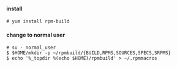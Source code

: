 #### install
    # yum install rpm-build  

#### change to normal user
    # su - normal_user
    $ $HOME/mkdir -p ~/rpmbuild/{BUILD,RPMS,SOURCES,SPECS,SRPMS}
    $ echo '%_topdir %(echo $HOME)/rpmbuild' > ~/.rpmmacros

